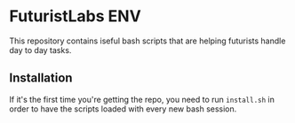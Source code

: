 # FuturistLabs ENV
This repository contains iseful bash scripts that are helping futurists handle day to day tasks.

## Installation
If it's the first time you're getting the repo, you need to run ```install.sh``` in order to have the scripts loaded with every new bash session.
